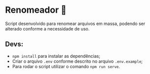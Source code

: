 # Renomeador 📃

Script desenvolvido para renomear arquivos em massa, podendo ser alterado conforme a necessidade de uso.

## Devs:
* `npm install` para instalar as dependências;
* Criar o arquivo `.env` conforme descrito no arquivo `.env.example`;
* Para rodar o script utilizar o comando `npm run serve`.
